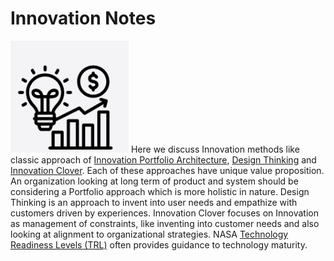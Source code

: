 # Innovation Notes
![Innovation=Invention+Commercialization](https://github.com/Abh4git/InnovationNotes/blob/main/innovation.PNG)
Here we discuss Innovation methods like classic approach of [Innovation Portfolio Architecture](https://github.com/Abh4git/InnovationNotes/blob/main/InnovationPortfolioArchitecture/README.md),
[Design Thinking](https://github.com/Abh4git/InnovationNotes/blob/main/DesignThinking/2017-05-DesignThinkingExternal.pdf) and [Innovation Clover](https://github.com/Abh4git/InnovationNotes/blob/main/InnovationClover/README.md).
Each of these approaches have unique value proposition. An organization looking at long term of product and system should be considering a Portfolio approach which is more holistic in nature. Design Thinking is an approach to invent into user needs and empathize with customers driven by experiences. Innovation Clover focuses on Innovation as management of constraints, like inventing into customer needs and also looking at alignment to organizational strategies. NASA [Technology Readiness Levels (TRL)](https://github.com/Abh4git/InnovationNotes/blob/main/TRL/README.md) often provides guidance to technology maturity.



